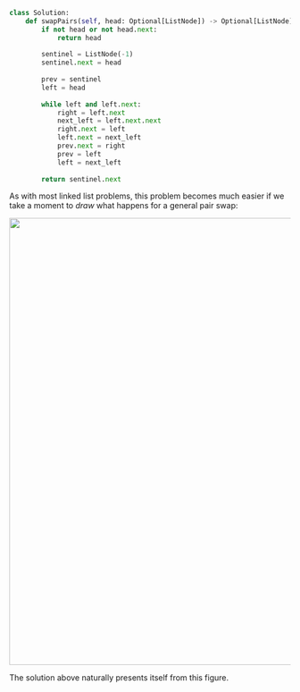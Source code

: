 ```python
class Solution:
    def swapPairs(self, head: Optional[ListNode]) -> Optional[ListNode]:
        if not head or not head.next:
            return head
        
        sentinel = ListNode(-1)
        sentinel.next = head
        
        prev = sentinel
        left = head
        
        while left and left.next:
            right = left.next
            next_left = left.next.next
            right.next = left
            left.next = next_left
            prev.next = right
            prev = left
            left = next_left
            
        return sentinel.next
```

As with most linked list problems, this problem becomes much easier if we take a moment to *draw* what happens for a general pair swap:

<div align='center' className='centeredImageDiv'>
  <img width='800px' src={require('@site/static/img/templates/linked-lists/f8.png').default} />
</div>

The solution above naturally presents itself from this figure.